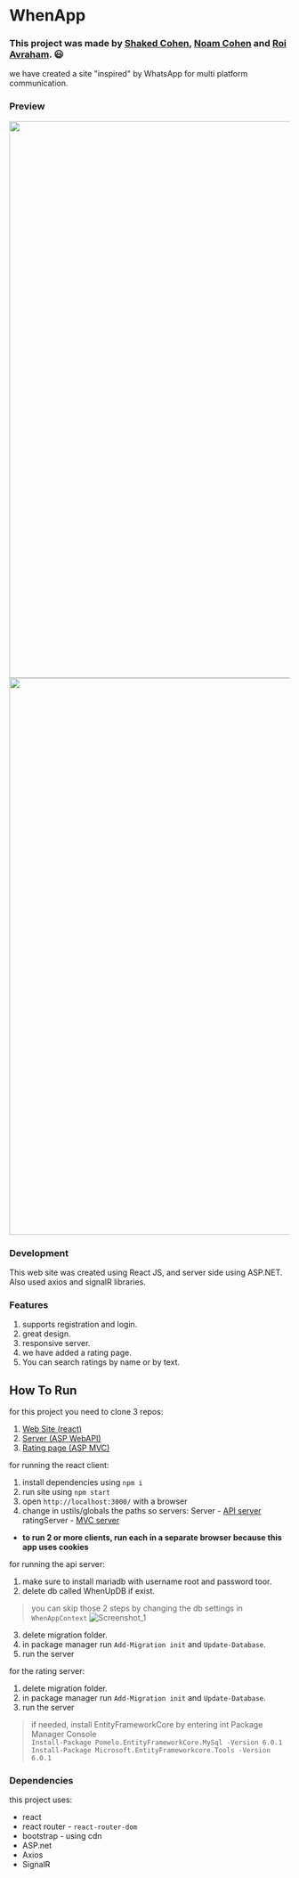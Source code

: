 # WhenApp
### This project was made by [Shaked Cohen](https://github.com/shakedc1599), [Noam Cohen](https://github.com/NoamCohen48) and [Roi Avraham](https://github.com/Roi-Avraham). :smiley:
we have created a site "inspired" by WhatsApp for multi platform communication.

### Preview
<img src="https://user-images.githubusercontent.com/92931230/164974162-bfb6b82e-ffaa-4ef6-874c-aa6e72c4ee8a.png" width="1000">
<img src="https://user-images.githubusercontent.com/92931230/164974175-2a0fd857-3ee9-4827-869b-dd7363a85131.png" width="1000">

### Development
This web site was created using React JS, and server side using ASP.NET.
Also used axios and signalR libraries. 

### Features
1. supports registration and login.
2. great design.
3. responsive server.
4. we have added a rating page.
5. You can search ratings by name or by text.

## How To Run
for this project you need to clone 3 repos:
  1. [Web Site (react)](https://github.com/shakedc1599/WhenApp-Site)
  2. [Server (ASP WebAPI)](https://github.com/shakedc1599/WhenApp-Server2)
  3. [Rating page (ASP MVC)](https://github.com/shakedc1599/WhenApp-WebClient)

for running the react client:
1. install dependencies using `npm i`
2. run site using `npm start`
3. open `http://localhost:3000/` with a browser
4. change in ustils/globals the paths so servers:
   Server - [API server](https://github.com/shakedc1599/WhenApp-Server2)
   ratingServer - [MVC server](https://github.com/shakedc1599/WhenApp-WebClient)
- **to run 2 or more clients, run each in a separate browser because this app uses cookies**

for running the api server:
1. make sure to install mariadb with username root and password toor.
2. delete db called WhenUpDB if exist.

> you can skip those 2 steps by changing the db settings in `WhenAppContext`
> ![Screenshot_1](https://user-images.githubusercontent.com/92931230/169861142-caac3fb0-8244-4c7c-a4b3-6d7413e2cf57.png)

3. delete migration folder.
4. in package manager run `Add-Migration init` and `Update-Database`.
5. run the server

for the rating server:
1. delete migration folder.
2. in package manager run `Add-Migration init` and `Update-Database`.
3. run the server

> if needed, install EntityFrameworkCore by entering int Package Manager Console  
> `Install-Package Pomelo.EntityFrameworkCore.MySql -Version 6.0.1`  
> `Install-Package Microsoft.EntityFrameworkcore.Tools -Version 6.0.1`  

### Dependencies
this project uses:
- react
- react router - `react-router-dom`
- bootstrap - using cdn
- ASP.net
- Axios
- SignalR
